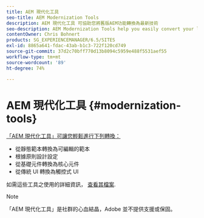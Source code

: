 ```yaml
---
title: AEM 現代化工具
seo-title: AEM Modernization Tools
description: AEM 現代化工具 可協助您將舊版AEM功能轉換為最新技術
seo-description: AEM Modernization Tools help you easily convert your legacy AEM features to the latest technology
contentOwner: Chris Bohnert
products: SG_EXPERIENCEMANAGER/6.5/SITES
exl-id: 8865a641-fdac-43ab-b1c3-722f120cd749
source-git-commit: 37d2c70bff770d13b8094c5959e488f5531aef55
workflow-type: tm+mt
source-wordcount: '89'
ht-degree: 74%

---
```


# AEM 現代化工具 {#modernization-tools}

[「AEM 現代化工具」可讓您輕鬆進行下列轉換：](https://opensource.adobe.com/aem-modernize-tools/)

* [](page-templates-static.md)從靜態範本轉換為可編輯的範本[](page-templates-editable.md)
* [](page-templates-static.md)根據原則設計設定[](page-templates-editable.md)
* [](/help/sites-authoring/default-components-foundation.md)從基礎元件轉換為核心元件[](https://docs.adobe.com/content/help/zh-Hant/experience-manager-core-components/using/introduction.html)
* [](website.md)從傳統 UI 轉換為觸控式 UI[](touch-ui-concepts.md)

如需這些工具之使用的詳細資訊， [查看其檔案](https://opensource.adobe.com/aem-modernize-tools/).

>[!NOTE]
>
>「AEM 現代化工具」是社群的心血結晶，Adobe 並不提供支援或保固。
